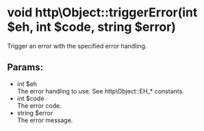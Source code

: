 # void http\Object::triggerError(int $eh, int $code, string $error)

Trigger an error with the specified error handling.

## Params:

* int $eh  
  The error handling to use. See http\Object::EH_* constants.
* int $code  
  The error code.
* string $error  
  The error message.

